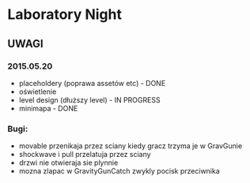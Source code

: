 # Laboratory Night
## UWAGI
### 2015.05.20
- placeholdery (poprawa assetów etc) - DONE
- oświetlenie
- level design (dłuższy level) - IN PROGRESS
- minimapa - DONE


### Bugi:
- movable przenikaja przez sciany kiedy gracz trzyma je w GravGunie
- shockwave i pull przelatuja przez sciany
- drzwi nie otwieraja sie plynnie
- mozna zlapac w GravityGunCatch zwykly pocisk przeciwnika
